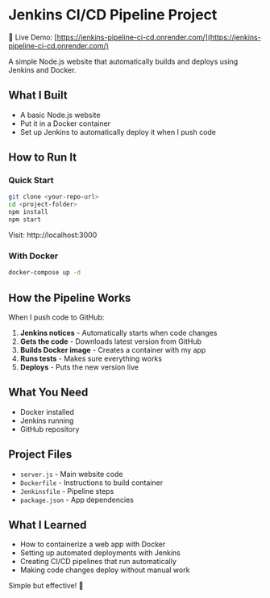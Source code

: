 # Jenkins CI/CD Pipeline Project

🔗 Live Demo: [https://jenkins-pipeline-ci-cd.onrender.com/](https://jenkins-pipeline-ci-cd.onrender.com/)

A simple Node.js website that automatically builds and deploys using Jenkins and Docker.

## What I Built

- A basic Node.js website
- Put it in a Docker container
- Set up Jenkins to automatically deploy it when I push code

## How to Run It

### Quick Start
```bash
git clone <your-repo-url>
cd <project-folder>
npm install
npm start
```

Visit: http://localhost:3000

### With Docker
```bash
docker-compose up -d
```

## How the Pipeline Works

When I push code to GitHub:

1. **Jenkins notices** - Automatically starts when code changes
2. **Gets the code** - Downloads latest version from GitHub  
3. **Builds Docker image** - Creates a container with my app
4. **Runs tests** - Makes sure everything works
5. **Deploys** - Puts the new version live

## What You Need

- Docker installed
- Jenkins running
- GitHub repository

## Project Files

- `server.js` - Main website code
- `Dockerfile` - Instructions to build container
- `Jenkinsfile` - Pipeline steps
- `package.json` - App dependencies

## What I Learned

- How to containerize a web app with Docker
- Setting up automated deployments with Jenkins
- Creating CI/CD pipelines that run automatically
- Making code changes deploy without manual work

Simple but effective! 🚀
